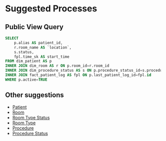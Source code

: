 # Suggested Processes

## Public View Query
```SQL
SELECT 
    p.alias AS patient_id, 
    r.room_name AS `location`, 
    s.status, 
    fpl.time_sk AS start_time 
FROM dim_patient AS p 
INNER JOIN dim_room AS r ON p.room_id=r.room_id 
INNER JOIN dim_procedure_status AS s ON p.procedure_status_id=s.procedure_status_id 
INNER JOIN fact_patient_log AS fpl ON p.last_patient_log_id=fpl.id 
WHERE p.active=TRUE
```

## Other suggestions
* [Patient](patient.md)
* [Room](room.md)
* [Room Type Status](room-type-status.md)
* [Room Type](room-type.md)
* [Procedure](procedure.md)
* [Procedure Status](procedure-status.md)